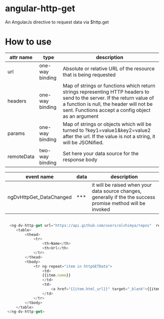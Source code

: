 # angular-http-get
An AngularJs directive to request data via $http.get

# How to use

  attr name   |     type        |   description    
--------------| ----------------|-------------------------------------------------------------------
url           | one-way binding | Absolute or relative URL of the resource that is being requested
headers       | one-way binding | Map of strings or functions which return strings representing HTTP headers to send to the server. If the return value of a function is null, the header will not be sent. Functions accept a config object as an argument
params        | one-way binding | Map of strings or objects which will be turned to ?key1=value1&key2=value2 after the url. If the value is not a string, it will be JSONified.
remoteData    | two-way binding | Set here your data source  for the response body

  event name            |     data        |   description    
--------------          | ----------------|-------------------------------------------------------------------
ngDvHttpGet_DataChanged |     ***         | it will be raised when your data source changes, generally if the the success promise method will be invoked



```javascript
 
  <ng-dv-http-get url="https://api.github.com/users/alchimya/repos"  remote-data="httpGETData">
     <table>
         <thead>
             <tr>
                 <th>Name</th>
                 <th>Url</th>
             </tr>
         </thead>
         <tbody>
             <tr ng-repeat="item in httpGETData">
                 <td>
                 {{item.name}}
                 </td>
                 <td>
                     <a href="{{item.html_url}}" target="_blank">{{item.html_url}}</a>
                 </td>
             </tr>
         </tbody>
     </table>
 </ng-dv-http-get>
 
```
